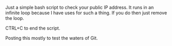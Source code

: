 Just a simple bash script to check your public IP address. 
It runs in an infinite loop because I have uses for such a thing. If you do then just remove the loop.

CTRL+C to end the script.

Posting this mostly to test the waters of Git. 
